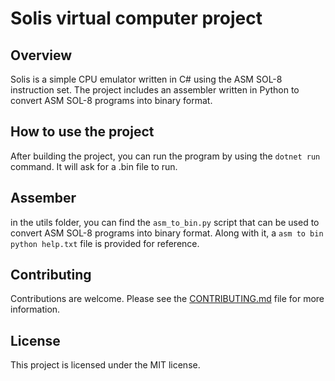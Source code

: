 # Solis virtual computer project

## Overview
Solis is a simple CPU emulator written in C# using the ASM SOL-8 instruction set. The project includes an assembler written in Python to convert ASM SOL-8 programs into binary format.

## How to use the project
After building the project, you can run the program by using the `dotnet run` command. It will ask for a .bin file to run.

## Assember
in the utils folder, you can find the `asm_to_bin.py` script that can be used to convert ASM SOL-8 programs into binary format. Along with it, a `asm to bin python help.txt` file is provided for reference.

## Contributing
Contributions are welcome. Please see the [CONTRIBUTING.md](CONTRIBUTING.md) file for more information.

## License
This project is licensed under the MIT license.
